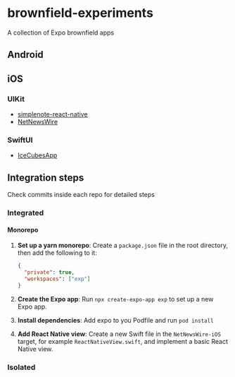 # brownfield-experiments

A collection of Expo brownfield apps

## Android

## iOS

### UIKit

- [simplenote-react-native](https://github.com/gabrieldonadel/simplenote-react-native)
- [NetNewsWire](https://github.com/gabrieldonadel/NetNewsWire)

### SwiftUI

- [IceCubesApp](https://github.com/gabrieldonadel/IceCubesApp)

## Integration steps

Check commits inside each repo for detailed steps

### Integrated

#### Monorepo

1. **Set up a yarn monorepo**: Create a `package.json` file in the root directory, then add the following to it:

   ```json
   {
     "private": true,
     "workspaces": ["exp"]
   }
   ```

2. **Create the Expo app**: Run `npx create-expo-app exp` to set up a new Expo app.

3. **Install dependencies**: Add expo to you Podfile and run `pod install`

4. **Add React Native view**: Create a new Swift file in the `NetNewsWire-iOS` target, for example `ReactNativeView.swift`, and implement a basic React Native view.

### Isolated

